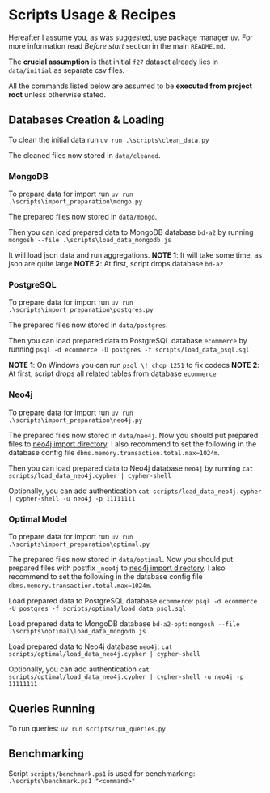 # Scripts Usage & Recipes

Hereafter I assume you, as was suggested, use package manager `uv`. For more information read _Before start_ section in the main `README.md`.

The **crucial assumption** is that initial `f27` dataset already lies in `data/initial` as separate csv files.

All the commands listed below are assumed to be **executed from project root** unless otherwise stated.

## Databases Creation & Loading

To clean the initial data run
`uv run .\scripts\clean_data.py`

The cleaned files now stored in `data/cleaned`.

### MongoDB

To prepare data for import run
`uv run .\scripts\import_preparation\mongo.py`

The prepared files now stored in `data/mongo`.

Then you can load prepared data to MongoDB database `bd-a2` by running
`mongosh --file .\scripts\load_data_mongodb.js`

It will load json data and run aggregations.
**NOTE 1**: It will take some time, as json are quite large
**NOTE 2**: At first, script drops database `bd-a2`

### PostgreSQL

To prepare data for import run
`uv run .\scripts\import_preparation\postgres.py`

The prepared files now stored in `data/postgres`.

Then you can load prepared data to PostgreSQL database `ecommerce` by running
`psql -d ecommerce -U postgres -f scripts/load_data_psql.sql`

**NOTE 1**: On Windows you can run `psql \! chcp 1251` to fix codecs
**NOTE 2**: At first, script drops all related tables from database `ecommerce`

### Neo4j

To prepare data for import run
`uv run .\scripts\import_preparation\neo4j.py`

The prepared files now stored in `data/neo4j`. Now you should put prepared files to [neo4j import directory](https://neo4j.com/docs/operations-manual/current/configuration/file-locations/#neo4j-import). I also recommend to set the following in the database config file `dbms.memory.transaction.total.max=1024m`.

Then you can load prepared data to Neo4j database `neo4j` by running
`cat scripts/load_data_neo4j.cypher | cypher-shell`

Optionally, you can add authentication
`cat scripts/load_data_neo4j.cypher | cypher-shell -u neo4j -p 11111111`

### Optimal Model

To prepare data for import run
`uv run .\scripts\import_preparation\optimal.py`

The prepared files now stored in `data/optimal`. Now you should put prepared files with postfix `_neo4j` to [neo4j import directory](https://neo4j.com/docs/operations-manual/current/configuration/file-locations/#neo4j-import). I also recommend to set the following in the database config file `dbms.memory.transaction.total.max=1024m`.

Load prepared data to PostgreSQL database `ecommerce`:
`psql -d ecommerce -U postgres -f scripts/optimal/load_data_psql.sql`

Load prepared data to MongoDB database `bd-a2-opt`:
`mongosh --file .\scripts\optimal\load_data_mongodb.js`

Load prepared data to Neo4j database `neo4j`:
`cat scripts/optimal/load_data_neo4j.cypher | cypher-shell`

Optionally, you can add authentication
`cat scripts/optimal/load_data_neo4j.cypher | cypher-shell -u neo4j -p 11111111`

## Queries Running

To run queries:
`uv run scripts/run_queries.py`

## Benchmarking

Script `scripts/benchmark.ps1` is used for benchmarking:
`.\scripts\benchmark.ps1 "<command>"`
